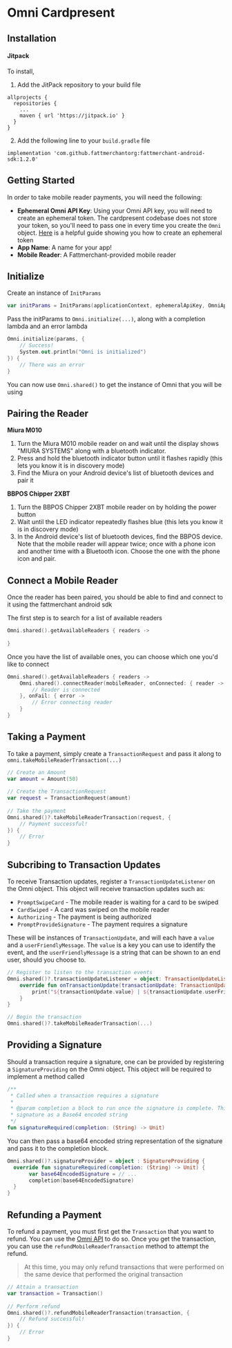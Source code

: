 # Omni Cardpresent


## <a name="installation">Installation</a>

#### Jitpack
To install,

1. Add the JitPack repository to your build file

```
allprojects {
  repositories {
    ...
    maven { url 'https://jitpack.io' }
  }
}
```

2. Add the following line to your `build.gradle` file

```
implementation 'com.github.fattmerchantorg:fattmerchant-android-sdk:1.2.0'
```


## <a name="getting-started">Getting Started</a>

In order to take mobile reader payments, you will need the following:

* **Ephemeral Omni API Key**: Using your Omni API key, you will need to create an ephemeral token. The cardpresent codebase does not store your token, so you'll need to pass one in every time you create the `Omni` object. [Here](https://fattmerchant.docs.apiary.io/#reference/0/authentication-tokens/generate-an-ephemeral-token) is a helpful guide showing you how to create an ephemeral token
* **App Name**: A name for your app!
* **Mobile Reader**: A Fattmerchant-provided mobile reader


## Initialize

Create an instance of `InitParams`

```kotlin
var initParams = InitParams(applicationContext, ephemeralApiKey, OmniApi.Environment.DEV)
```

Pass the initParams to `Omni.initialize(...)`, along with a completion lambda and an error lambda

```kotlin
Omni.initialize(params, {
	// Success!
    System.out.println("Omni is initialized")
}) {
	// There was an error
}
```

You can now use `Omni.shared()` to get the instance of Omni that you will be using

## Pairing the Reader
**Miura M010**

1. Turn the Miura M010 mobile reader on and wait until the display shows "MIURA SYSTEMS" along with a bluetooth indicator.
2. Press and hold the bluetooth indicator button until it flashes rapidly (this lets you know it is in discovery mode)
3. Find the Miura on your Android device's list of bluetooth devices and pair it

**BBPOS Chipper 2XBT**

1. Turn the BBPOS Chipper 2XBT mobile reader on by holding the power button
2. Wait until the LED indicator repeatedly flashes blue (this lets you know it is in discovery mode)
3. In the Android device's list of bluetooth devices, find the BBPOS device. Note that the mobile reader will appear twice; once with a phone icon and another time with a Bluetooth icon. Choose the one with the phone icon and pair.


## Connect a Mobile Reader
Once the reader has been paired, you should be able to find and connect to it using the fattmerchant android sdk

The first step is to search for a list of available readers

```kotlin
Omni.shared().getAvailableReaders { readers ->
	
}
```

Once you have the list of available ones, you can choose which one you'd like to connect

```kotlin
Omni.shared().getAvailableReaders { readers ->
	Omni.shared().connectReader(mobileReader, onConnected: { reader ->
		// Reader is connected
	}, onFail: { error ->
		// Error connecting reader
	}
}
```

## Taking a Payment
To take a payment, simply create a `TransactionRequest` and pass it along to `omni.takeMobileReaderTransaction(...)`

```kotlin
// Create an Amount
var amount = Amount(50)
    
// Create the TransactionRequest
var request = TransactionRequest(amount)
    
// Take the payment
Omni.shared()?.takeMobileReaderTransaction(request, {
    // Payment successful!
}) {
    // Error
}
```

## Subcribing to Transaction Updates
To receive Transaction updates, register a `TransactionUpdateListener` on the Omni object. This object will receive transaction updates such as:

- `PromptSwipeCard` - The mobile reader is waiting for a card to be swiped
- `CardSwiped` - A card was swiped on the mobile reader
- `Authorizing` - The payment is being authorized
- `PromptProvideSignature` - The payment requires a signature

These will be instances of `TransactionUpdate`, and will each have a `value` and a `userFriendlyMessage`. The `value` is a key you can use to identify the event, and the `userFriendlyMessage` is a string that can be shown to an end user, should you choose to.

```kotlin
// Register to listen to the transaction events
Omni.shared()?.transactionUpdateListener = object: TransactionUpdateListener {
    override fun onTransactionUpdate(transactionUpdate: TransactionUpdate) {
        print("${transactionUpdate.value} | ${transactionUpdate.userFriendlyMessage}")
    }
}

// Begin the transaction
Omni.shared()?.takeMobileReaderTransaction(...) 
```

## Providing a Signature
Should a transaction require a signature, one can be provided by registering a `SignatureProviding` on the Omni object. This object will be required to implement a method called 

```kotlin
/**
 * Called when a transaction requires a signature
 *
 * @param completion a block to run once the signature is complete. This should be given the
 * signature as a Base64 encoded string
 */
fun signatureRequired(completion: (String) -> Unit)
```

You can then pass a base64 encoded string representation of the signature and pass it to the completion block.

```kotlin
Omni.shared()?.signatureProvider = object : SignatureProviding {
  override fun signatureRequired(completion: (String) -> Unit) {
       var base64EncodedSignature = // ...
       completion(base64EncodedSignature)
  }
}
```


## Refunding a Payment
To refund a payment, you must first get the `Transaction` that you want to refund. You can use the [Omni API](https://fattmerchant.docs.apiary.io/#reference/0/transactions) to do so. 
Once you get the transaction, you can use the `refundMobileReaderTransaction` method to attempt the refund.

> At this time, you may only refund transactions that were performed on the same device that performed the original transaction 

```kotlin
// Attain a transaction
var transaction = Transaction()
    
// Perform refund
Omni.shared()?.refundMobileReaderTransaction(transaction, {
    // Refund successful!
}) {
    // Error
}
```


